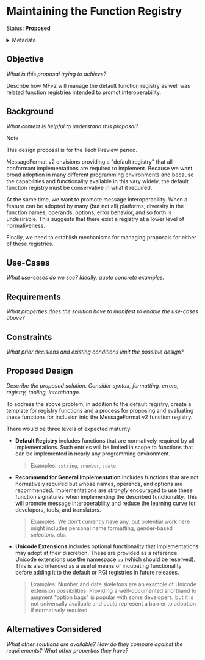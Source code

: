 # Maintaining the Function Registry

Status: **Proposed**

<details>
	<summary>Metadata</summary>
	<dl>
		<dt>Contributors</dt>
		<dd>@aphillips</dd>
		<dt>First proposed</dt>
		<dd>2024-02-12</dd>
		<dt>Pull Requests</dt>
		<dd>#000</dd>
	</dl>
</details>

## Objective

_What is this proposal trying to achieve?_

Describe how MFv2 will manage the default function registry
as well was related function registries intended to promot interoperability.

## Background

_What context is helpful to understand this proposal?_

> [!NOTE]
> This design proposal is for the Tech Preview period.

MessageFormat v2 envisions providing a "default registry" that all conformant
implementations are required to implement.
Because we want broad adoption in many different programming environments
and because the capabilities and functionality available in this vary widely,
the default function registry must be conservative in what it required.

At the same time, we want to promote message interoperability.
When a feature can be adopted by many (but not all) platforms,
diversity in the function names, operands, options, error behavior,
and so forth is undesirable.
This suggests that there exist a registry at a lower level of normativeness.

Finally, we need to establish mechanisms for managing proposals
for either of these registries.

## Use-Cases

_What use-cases do we see? Ideally, quote concrete examples._

## Requirements

_What properties does the solution have to manifest to enable the use-cases above?_

## Constraints

_What prior decisions and existing conditions limit the possible design?_

## Proposed Design

_Describe the proposed solution. Consider syntax, formatting, errors, registry, tooling, interchange._

To address the above problem, in addition to the default registry,
create a template for registry functions
and a process for proposing and evaluating these functions for inclusion
into the MessageFormat v2 function registry.

There would be three levels of expected maturity:

- **Default Registry** includes functions that are normatively required by all implementations.
  Such entries will be limited in scope to functions that can be
  implemented in nearly any programming environment.
  > Examples: `:string`, `:number`, `:date`
- **Recommend for General Implementation** includes functions that are not
  normatively required but whose names, operands, and options are recommended.
  Implementations are _strongly_ encouraged to use these function signatures
  when implementing the described functionality.
  This will promote message interoperability
  and reduce the learning curve for developers, tools, and translators.
  > Examples: We don't currently have any, but potential work here
  > might includes personal name formatting, gender-based selectors, etc.
- **Unicode Extensions** includes optional functionality that implementations
  may adopt at their discretion.
  These are provided as a reference.
  Unicode extensions use the namespace `:u` (which should be reserved).
  This is also intended as a useful means of incubating functionality before
  adding it to the default or RGI registries in future releases.
  > Examples: Number and date skeletons are an example of Unicode extension
  > possibilities.
  > Providing a well-documented shorthand to augment "option bags" is
  > popular with some developers,
  > but it is not universally available and could represent a barrier to adoption
  > if normatively required.

## Alternatives Considered

_What other solutions are available?_
_How do they compare against the requirements?_
_What other properties they have?_
